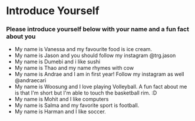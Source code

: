 # Introduce Yourself
### Please introduce yourself below with your name and a fun fact about you
- My name is Vanessa and my favourite food is ice cream.
- My name is Jason and you should follow my instagram @trg.jason
- My name is Dumebi and i like sushi
- My name is Thao and my name rhymes with cow
- My name is Andrae and I am in first year! Follow my instagram as well @andraecari
- My name is Woosung and I love playing Volleyball. A fun fact about me is that I'm short but I'm able to touch the basketball rim. :D
- My name is Mohit and I like computers
- My name is Salma and my favorite sport is football.
- My name is Harman and I like soccer.
